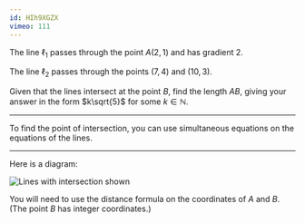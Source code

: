 ```yaml
---
id: HIh9XGZX
vimeo: 111
---
```


The line $\ell_1$ passes through the point $A(2,1)$ and has gradient $2$.

The line $\ell_2$ passes through the points $(7,4)$ and $(10,3)$.

Given that the lines intersect at the point $B$, find the length $AB$, giving your answer in the form $k\sqrt{5}$ for some $k \in \mathbb{N}$.

---

To find the point of intersection, you can use simultaneous equations on the equations of the lines.

---

Here is a diagram:

![Lines with intersection shown](/img/learn/geom-08.svg)

You will need to use the distance formula on the coordinates of $A$ and $B$. (The point $B$ has integer coordinates.)
